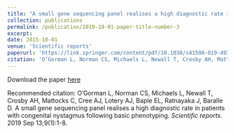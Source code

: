 ```yaml
---
title: "A small gene sequencing panel realises a high diagnostic rate in patients with congenital nystagmus following basic phenotyping."
collection: publications
permalink: /publication/2019-10-01-paper-title-number-3
excerpt: 
date: 2015-10-01
venue: 'Scientific reports'
paperurl: 'https://link.springer.com/content/pdf/10.1038/s41598-019-49368-7.pdf'
citation: 'O’Gorman L, Norman CS, Michaels L, Newall T, Crosby AH, Mattocks C, Cree AJ, Lotery AJ, Baple EL, Ratnayaka J, Baralle D. A small gene sequencing panel realises a high diagnostic rate in patients with congenital nystagmus following basic phenotyping. <i>Scientific reports</i>. 2019 Sep 13;9(1):1-8.'
---
```


Download the paper [here](https://link.springer.com/content/pdf/10.1038/s41598-019-49368-7.pdf)

Recommended citation: O’Gorman L, Norman CS, Michaels L, Newall T, Crosby AH, Mattocks C, Cree AJ, Lotery AJ, Baple EL, Ratnayaka J, Baralle D. A small gene sequencing panel realises a high diagnostic rate in patients with congenital nystagmus following basic phenotyping. <i>Scientific reports</i>. 2019 Sep 13;9(1):1-8.